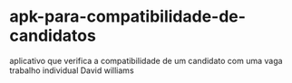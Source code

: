 # apk-para-compatibilidade-de-candidatos
aplicativo que verifica a compatibilidade de um candidato com uma vaga trabalho individual  David williams 

